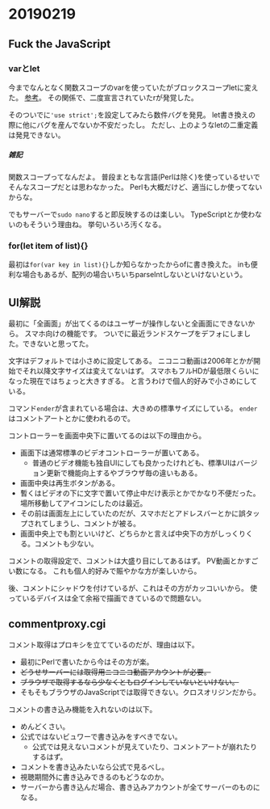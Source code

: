 # 20190219
## Fuck the JavaScript
### varとlet
今までなんとなく関数スコープのvarを使っていたがブロックスコープletに変えた。
[参考](https://qiita.com/y-temp4/items/289686fbdde896d22b5e)。
その関係で、二度宣言されていたrが発覚した。

そのついでに``'use strict';``を設定してみたら数件バグを発見。
let書き換えの際に他にバグを産んでないか不安だったし。
ただし、上のようなletの二重定義は発見できない。

##### 雑記
関数スコープってなんだよ。
普段まともな言語(Perlは除く)を使っているせいでそんなスコープだとは思わなかった。
Perlも大概だけど、適当にしか使ってないからな。

でもサーバーで``sudo nano``すると即反映するのは楽しい。
TypeScriptとか使わないのもそういう理由ね。
挙句いろいろ汚くなる。

### for(let item of list){}
最初は``for(var key in list){}``しか知らなかったからofに書き換えた。
inも便利な場合もあるが、配列の場合いちいちparseIntしないといけないという。

## UI解説
最初に「全画面」が出てくるのはユーザーが操作しないと全画面にできないから。
スマホ向けの機能です。
ついでに最近ランドスケープをデフォにしました。できないと思ってた。

文字はデフォルトでは小さめに設定してある。
ニコニコ動画は2006年とかが開始でそれ以降文字サイズは変えてないはず。
スマホもフルHDが最低限くらいになった現在ではちょっと大きすぎる。
と言うわけで個人的好みで小さめにしている。

コマンド``ender``が含まれている場合は、大きめの標準サイズにしている。
``ender``はコメントアートとかに使われるので。

コントローラーを画面中央下に置いてるのは以下の理由から。

* 画面下は通常標準のビデオコントローラーが置いてある。
  * 普通のビデオ機能も独自UIにしても良かったけれども、標準UIはバージョン更新で機能向上するやブラウザ毎の違いもある。
* 画面中央は再生ボタンがある。
* 暫くはビデオの下に文字で置いて停止中だけ表示とかでかなり不便だった。場所移動してアイコンにしたのは最近。
* その前は画面左上にしていたのだが、スマホだとアドレスバーとかに誤タップされてしまうし、コメントが被る。
* 画面中央上でも割といいけど、どちらかと言えば中央下の方がしっくりくる。コメントも少ない。

コメントの取得設定で、コメントは大盛り目にしてあるはず。
PV動画とかすごい数になる。
これも個人的好みで賑やかな方が楽しいから。

後、コメントにシャドウを付けているが、これはその方がカッコいいから。
使っているデバイスは全て余裕で描画できているので問題ない。

## commentproxy.cgi
コメント取得はプロキシを立てているのだが、理由は以下。

* 最初にPerlで書いたから今はその方が楽。
* ~~どうせサーバーには取得用ニコニコ動画アカウントが必要。~~
* ~~ブラウザで取得するなら少なくともログインしていないといけない。~~
* そもそもブラウザのJavaScriptでは取得できない。クロスオリジンだから。

コメントの書き込み機能を入れないのは以下。

* めんどくさい。
* 公式ではないビュワーで書き込みをすべきでない。
  * 公式では見えないコメントが見えていたり、コメントアートが崩れたりするはず。
* コメントを書き込みたいなら公式で見るべし。
* 視聴期間外に書き込みできるのもどうなのか。
* サーバーから書き込んだ場合、書き込みアカウントが全てサーバーのものになる。
